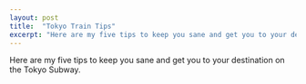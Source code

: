 ```yaml
---
layout: post
title:  "Tokyo Train Tips"
excerpt: "Here are my five tips to keep you sane and get you to your destination on the Tokyo Subway."
---
```


Here are my five tips to keep you sane and get you to your destination on the Tokyo Subway.